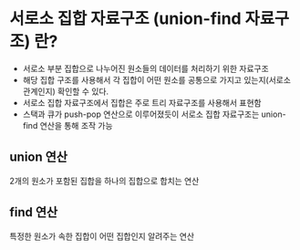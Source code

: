 # 서로소 집합 자료구조 (union-find 자료구조) 란?
- 서로소 부분 집합으로 나누어진 원소들의 데이터를 처리하기 위한 자료구조
- 해당 집합 구조를 사용해서 각 집합이 어떤 원소를 공통으로 가지고 있는지(서로소 관계인지) 확인할 수 있다.
- 서로소 집합 자료구조에서 집합은 주로 트리 자료구조를 사용해서 표현함  
- 스택과 큐가 push-pop 연산으로 이루어졌듯이 서로소 집합 자료구조는 union-find 연산을 통해 조작 가능

## union 연산
2개의 원소가 포함된 집합을 하나의 집합으로 합치는 연산


## find 연산
특정한 원소가 속한 집합이 어떤 집합인지 알려주는 연산 

